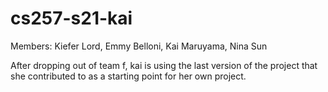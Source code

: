 # cs257-s21-kai
Members: Kiefer Lord, Emmy Belloni, Kai Maruyama, Nina Sun

After dropping out of team f, kai is using the last version of the project that she contributed to as a starting point for her own project.
